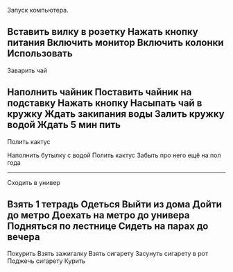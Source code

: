 
Запуск компьютера.

Вставить вилку в розетку
Нажать кнопку питания
Включить монитор
Включить колонки
Использовать
-------------------------------------------
Заварить чай

Наполнить чайник
Поставить чайник на подставку
Нажать кнопку
Насыпать чай в кружку
Ждать закипания воды
Залить кружку водой
Ждать 5 мин
пить
------------------------------------------
Полить кактус

Наполнить бутылку с водой
Полить кактус
Забыть про него ещё на пол года

-----------------------------------------
Сходить в универ

Взять 1 тетрадь
Одеться
Выйти из дома
Дойти до метро
Доехать на метро до универа
Подняться по лестнице
Сидеть на парах до вечера
--------------------------------------------
Покурить
Взять зажигалку
Взять сигарету
Засунуть сигарету в рот
Поджечь сигарету
Курить
